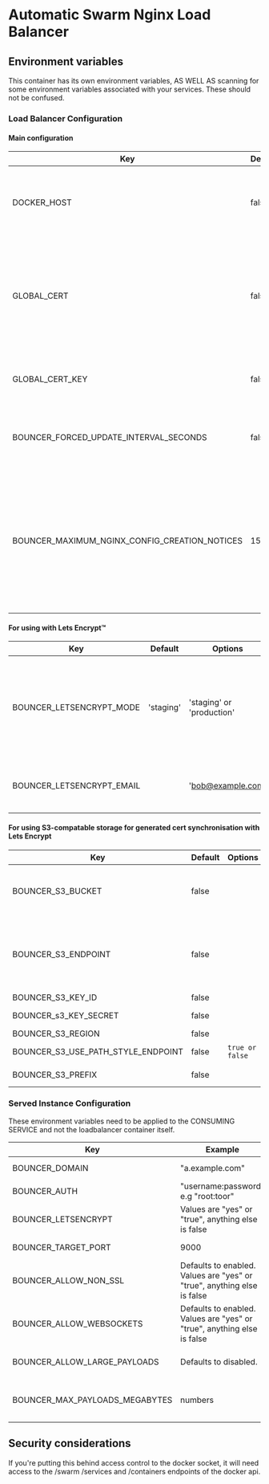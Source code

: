 # Automatic Swarm Nginx Load Balancer

## Environment variables
This container has its own environment variables, AS WELL AS scanning for some environment variables associated with your services.
These should not be confused.

### Load Balancer Configuration
#### Main configuration
| Key                                           | Default | Options                                     | Behaviour                                                                                                                                                                                                                            |
|-----------------------------------------------|---------|---------------------------------------------|--------------------------------------------------------------------------------------------------------------------------------------------------------------------------------------------------------------------------------------|
| DOCKER_HOST                                   | false   |                                             | Define a http endpoint representing your docker socket. If this is null, it connects to /var/lib/docker.sock                                                                                                                         |
| GLOBAL_CERT                                   | false   | Contents of an ssl certificate              | If you want to provide a single cert for all endpoints, perhaps with a catch-all that may be later overriden, you can provide the whole contents of a certificates file here.                                                        |
| GLOBAL_CERT_KEY                               | false   | Contents of an ssl certificates private key | The private key related to GLOBAL CERT. These must be provided in tandem.                                                                                                                                                            |
| BOUNCER_FORCED_UPDATE_INTERVAL_SECONDS        | false   | positive numbers                            | To force the bouncer to update on a schedule even if no changes are detected, measured in seconds                                                                                                                                    |
| BOUNCER_MAXIMUM_NGINX_CONFIG_CREATION_NOTICES | 15      | positive numbers                            | To limit the number lines of output regarding which domains have been configured. Any more domains than this count, and none will be output, instead replaced by "More than 15 Nginx configs generated.. Too many to show them all!" |

#### For using with Lets Encrypt:tm:
| Key                       | Default   | Options                   | Behaviour                                                                            |
|---------------------------|-----------|---------------------------|--------------------------------------------------------------------------------------|
| BOUNCER_LETSENCRYPT_MODE  | 'staging' | 'staging' or 'production' | Determine if this is going to connect to a production or staging Lets Encrypt server | 
| BOUNCER_LETSENCRYPT_EMAIL |           | 'bob@example.com'         | Email address to associate with lets encrypt                                         |

#### For using S3-compatable storage for generated cert synchronisation with Lets Encrypt
| Key                                | Default | Options         | Behaviour                                                                             |
|------------------------------------|---------|-----------------|---------------------------------------------------------------------------------------|
| BOUNCER_S3_BUCKET                  | false   |                 | enable S3 behaviour to store lets-encrypt generated certs                             |
| BOUNCER_S3_ENDPOINT                | false   |                 | define s3 endpoint to override default AWS s3 implementation, for example, with minio |
| BOUNCER_S3_KEY_ID                  | false   |                 | S3 API Key ID                                                                         |                                                                                                              |
| BOUNCER_s3_KEY_SECRET              | false   |                 | S3 API Key Secret                                                                     |                                                                                            
| BOUNCER_S3_REGION                  | false   |                 | S3 API Region                                                                         |
| BOUNCER_S3_USE_PATH_STYLE_ENDPOINT | false   | `true or false` | Needed for minio                                                                      |
| BOUNCER_S3_PREFIX                  | false   |                 | Prefix file path in s3 bucket                                                         |

### Served Instance Configuration
These environment variables need to be applied to the CONSUMING SERVICE and not the loadbalancer container itself.

| Key                            | Example                                                                 | Behaviour                                                                                                     |
|--------------------------------|-------------------------------------------------------------------------|---------------------------------------------------------------------------------------------------------------|
| BOUNCER_DOMAIN                 | "a.example.com"                                                         | The domain that should be directed to this container                                                          |
| BOUNCER_AUTH                   | "username:password" e.g "root:toor"                                     | Add a HTTP BASIC auth requirement to this hostname.                                                           |
| BOUNCER_LETSENCRYPT            | Values are "yes" or "true", anything else is false                      | To enable, or disable Lets Encrypt service for this hostname                                                  |
| BOUNCER_TARGET_PORT            | 9000                                                                    | Explicitly define the port you want to hit the service on, in case of ambiguity                               |
| BOUNCER_ALLOW_NON_SSL          | Defaults to enabled. Values are "yes" or "true", anything else is false | Should HTTP only traffic be allowed to hit this service? If disabled, http traffic is forwarded towards https |
| BOUNCER_ALLOW_WEBSOCKETS       | Defaults to enabled. Values are "yes" or "true", anything else is false | Enable websocket behaviour                                                                                    |
| BOUNCER_ALLOW_LARGE_PAYLOADS   | Defaults to disabled.                                                   | Allows overriding the default nginx payload size. Related to BOUNCER_MAX_PAYLOADS_MEGABYTES                   |
| BOUNCER_MAX_PAYLOADS_MEGABYTES | numbers                                                                 | Size of max payload to allow, in megabytes. Requires BOUNCER_ALLOW_LARGE_PAYLOADS to be enabled               | 

## Security considerations
If you're putting this behind access control to the docker socket, it will need access to the /swarm /services and /containers endpoints of the docker api.
